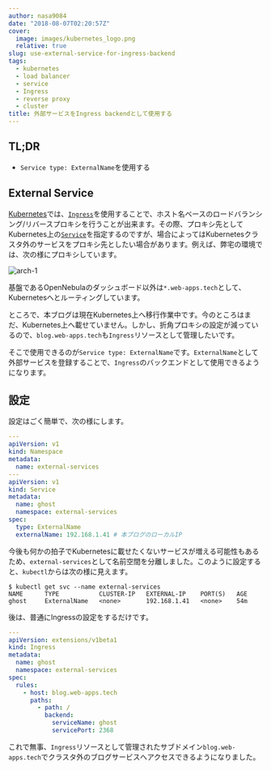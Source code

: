 ```yaml
---
author: nasa9084
date: "2018-08-07T02:20:57Z"
cover:
  image: images/kubernetes_logo.png
  relative: true
slug: use-external-service-for-ingress-backend
tags:
  - kubernetes
  - load balancer
  - service
  - Ingress
  - reverse proxy
  - cluster
title: 外部サービスをIngress backendとして使用する
---
```



## TL;DR

* `Service type: ExternalName`を使用する

## External Service

[Kubernetes](https://k8s.io)では、[`Ingress`](https://kubernetes.io/docs/concepts/services-networking/ingress/)を使用することで、ホスト名ベースのロードバランシング/リバースプロキシを行うことが出来ます。その際、プロキシ先としてKubernetes上の[`Service`](https://kubernetes.io/docs/concepts/services-networking/service/)を指定するのですが、場合によってはKubernetesクラスタ外のサービスをプロキシ先としたい場合があります。例えば、弊宅の環境では、次の様にプロキシしています。

![arch-1](images/arch-1.png)

基盤であるOpenNebulaのダッシュボード以外は`*.web-apps.tech`として、Kubernetesへとルーティングしています。

ところで、本ブログは現在Kubernetes上へ移行作業中です。今のところはまだ、Kubernetes上へ載せていません。しかし、折角プロキシの設定が減っているので、`blog.web-apps.tech`も`Ingress`リソースとして管理したいです。

そこで使用できるのが`Service type: ExternalName`です。`ExternalName`として外部サービスを登録することで、`Ingress`のバックエンドとして使用できるようになります。


## 設定

設定はごく簡単で、次の様にします。

``` yaml
---
apiVersion: v1
kind: Namespace
metadata:
  name: external-services
---
apiVersion: v1
kind: Service
metadata:
  name: ghost
  namespace: external-services
spec:
  type: ExternalName
  externalName: 192.168.1.41 # 本ブログのローカルIP
```

今後も何かの拍子でKubernetesに載せたくないサービスが増える可能性もあるため、`external-services`として名前空間を分離しました。このように設定すると、`kubectl`からは次の様に見えます。

``` shell
$ kubectl get svc --name external-services
NAME      TYPE           CLUSTER-IP   EXTERNAL-IP    PORT(S)   AGE
ghost     ExternalName   <none>       192.168.1.41   <none>    54m
```

後は、普通にIngressの設定をするだけです。

``` yaml
---
apiVersion: extensions/v1beta1
kind: Ingress
metadata:
  name: ghost
  namespace: external-services
spec:
  rules:
    - host: blog.web-apps.tech
      paths:
        - path: /
          backend:
            serviceName: ghost
            servicePort: 2368
```

これで無事、`Ingress`リソースとして管理されたサブドメイン`blog.web-apps.tech`でクラスタ外のブログサービスへアクセスできるようになりました。

